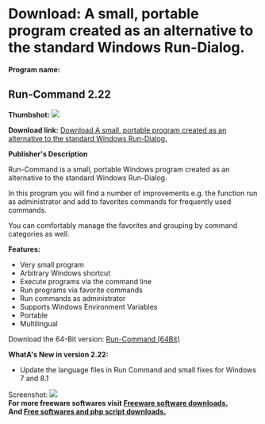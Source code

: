 # Download: A small, portable program created as an alternative to the standard Windows Run-Dialog.

**Program name:**

## Run-Command 2.22

  
**Thumbshot:** ![](http://www.freewarefiles.com/screenshot/runcommand_md.jpg)   
  
**Download link:** [Download A small, portable program created as an alternative to the standard Windows Run-Dialog.](http://freesoftwares.boysofts.com/Run-Command_program_83999.html)  
  


**Publisher's Description**  
  


Run-Command is a small, portable Windows program created as an alternative to the standard Windows Run-Dialog. 

In this program you will find a number of improvements e.g. the function run as administrator and add to favorites commands for frequently used commands.

You can comfortably manage the favorites and grouping by command categories as well.

**Features:**

  * Very small program 
  * Arbitrary Windows shortcut 
  * Execute programs via the command line 
  * Run programs via favorite commands 
  * Run commands as administrator 
  * Supports Windows Environment Variables 
  * Portable 
  * Multilingual 

Download the 64-Bit version: [Run-Command (64Bit)](http://softwareok.com/Download/Run-Command_x64_Portable.zip)

**WhatA's New in version 2.22:**

  * Update the language files in Run Command and small fixes for Windows 7 and 8.1 

  
  
Screenshot: ![](http://www.freewarefiles.com/screenshot/runcommand.jpg)   
**For more freeware softwares visit [Freeware software downloads.](http://freesoftwares.boysofts.com/)**   
**And [Free softwares and php script downloads.](http://www.boysofts.com/)**
